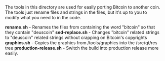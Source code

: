 The tools in this directory are used for easily porting Bitcoin to another coin. The tools just rename files and strings in the files, but it's up to you to modify what you need to in the code.

**rename.sh**		- Renames the files from containing the word "bitcoin" so that they contain "deuscoin"
**sed-replace.sh**	- Changes "bitcoin" related strings to "deuscoin" related strings without crapping on Bitcoin's copyrights
**graphics.sh**		- Copies the graphics from /tools/graphics into the /src/qt/res tree
**production-release.sh**	- Switch the build into production release more easily.

